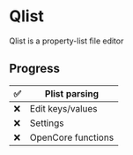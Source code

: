# Qlist
 Qlist is a property-list file editor

## Progress
| ✅ | Plist parsing      |
|---|--------------------|
| ❌ | Edit keys/values   |
| ❌ | Settings           |
| ❌ | OpenCore functions |